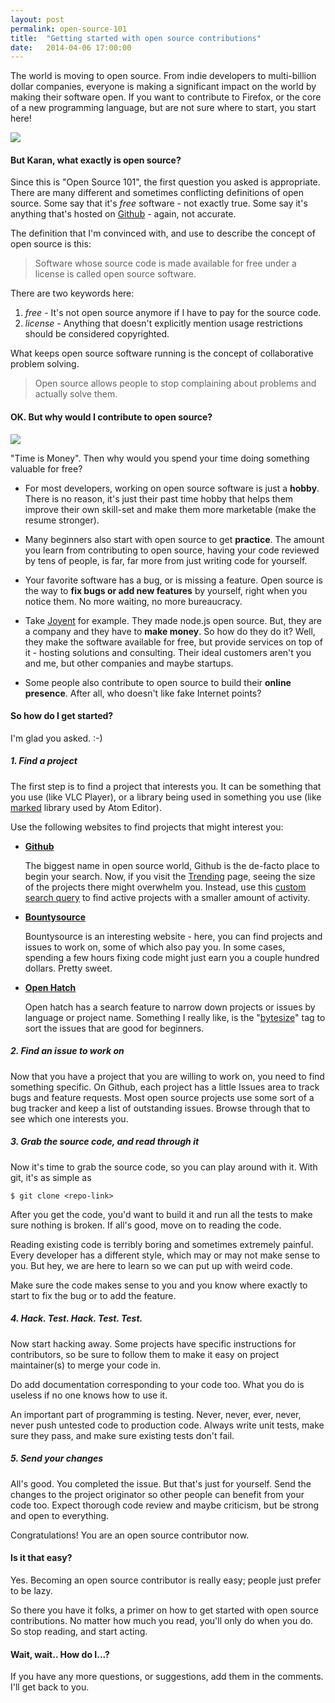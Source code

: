 ```yaml
---
layout: post
permalink: open-source-101
title:  "Getting started with open source contributions"
date:   2014-04-06 17:00:00
---
```


The world is moving to open source. From indie developers to multi-billion dollar companies, everyone is making a significant impact on the world by making their software open. If you want to contribute to Firefox, or the core of a new programming language, but are not sure where to start, you start here!

![](http://i.imgur.com/hZayDX8.png)

#### But Karan, what exactly is open source?

Since this is "Open Source 101", the first question you asked is appropriate. There are many different and sometimes conflicting definitions of open source. Some say that it's *free* software - not exactly true. Some say it's anything that's hosted on [Github](http://github.com/karan) - again, not accurate.

The definition that I'm convinced with, and use to describe the concept of open source is this:

> Software whose source code is made available for free under a license is called open source software.

There are two keywords here:

1. *free* - It's not open source anymore if I have to pay for the source code.
2. *license* - Anything that doesn't explicitly mention usage restrictions should be considered copyrighted.

What keeps open source software running is the concept of collaborative problem solving.

> Open source allows people to stop complaining about problems and actually solve them.

#### OK. But why would I contribute to open source?

![](https://farm3.staticflickr.com/2892/8989294371_fe20afe3dc_z_d.jpg)

"Time is Money". Then why would you spend your time doing something valuable for free? 

- For most developers, working on open source software is just a **hobby**. There is no reason, it's just their past time hobby that helps them improve their own skill-set and make them more marketable (make the resume stronger).

- Many beginners also start with open source to get **practice**. The amount you learn from contributing to open source, having your code reviewed by tens of people, is far, far more from just writing code for yourself.

- Your favorite software has a bug, or is missing a feature. Open source is the way to **fix bugs or add new features** by yourself, right when you notice them. No more waiting, no more bureaucracy.

- Take [Joyent](https://github.com/joyent) for example. They made node.js open source. But, they are a company and they have to **make money**. So how do they do it? Well, they make the software available for free, but provide services on top of it - hosting solutions and consulting. Their ideal customers aren't you and me, but other companies and maybe startups.

- Some people also contribute to open source to build their **online presence**. After all, who doesn't like fake Internet points?

#### So how do I get started?

I'm glad you asked. :-)

##### 1. Find a project

The first step is to find a project that interests you. It can be something that you use (like VLC Player), or a library being used in something you use (like [marked](https://github.com/chjj/marked) library used by Atom Editor).

Use the following websites to find projects that might interest you:

- [**Github**](https://github.com/trending)

    The biggest name in open source world, Github is the de-facto place to begin your search. Now, if you visit the [Trending](https://github.com/trending) page, seeing the size of the projects there might overwhelm you. Instead, use this [custom search query](https://github.com/search?o=desc&q=stars%3A%3C10&ref=searchresults&s=updated&type=Repositories) to find active projects with a smaller amount of activity. 

- [**Bountysource**](https://www.bountysource.com/)

    Bountysource is an interesting website - here, you can find projects and issues to work on, some of which also pay you. In some cases, spending a few hours fixing code might just earn you a couple hundred dollars. Pretty sweet.

- [**Open Hatch**](https://openhatch.org/search/)

    Open hatch has a search feature to narrow down projects or issues by language or project name. Something I really like, is the "[bytesize](https://openhatch.org/search/?q=&toughness=bitesize&language=C)" tag to sort the issues that are good for beginners.

##### 2. Find an issue to work on

Now that you have a project that you are willing to work on, you need to find something specific. On Github, each project has a little Issues area to track bugs and feature requests. Most open source projects use some sort of a bug tracker and keep a list of outstanding issues. Browse through that to see which one interests you. 

##### 3. Grab the source code, and read through it

Now it's time to grab the source code, so you can play around with it. With git, it's as simple as

    $ git clone <repo-link>

After you get the code, you'd want to build it and run all the tests to make sure nothing is broken. If all's good, move on to reading the code.

Reading existing code is terribly boring and sometimes extremely painful. Every developer has a different style, which may or may not make sense to you. But hey, we are here to learn so we can put up with weird code. 

Make sure the code makes sense to you and you know where exactly to start to fix the bug or to add the feature.

##### 4. Hack. Test. Hack. Test. Test.

Now start hacking away. Some projects have specific instructions for contributors, so be sure to follow them to make it easy on project maintainer(s) to merge your code in.

Do add documentation corresponding to your code too. What you do is useless if no one knows how to use it.

An important part of programming is testing. Never, never, ever, never, never push untested code to production code. Always write unit tests, make sure they pass, and make sure existing tests don't fail.

##### 5. Send your changes

All's good. You completed the issue. But that's just for yourself. Send the changes to the project originator so other people can benefit from your code too. Expect thorough code review and maybe criticism, but be strong and open to everything.

Congratulations! You are an open source contributor now.

#### Is it that easy?

Yes. Becoming an open source contributor is really easy; people just prefer to be lazy.

So there you have it folks, a primer on how to get started with open source contributions. No matter how much you read, you'll only do when you do. So stop reading, and start acting.

#### Wait, wait.. How do I...?

If you have any more questions, or suggestions, add them in the comments. I'll get back to you.
